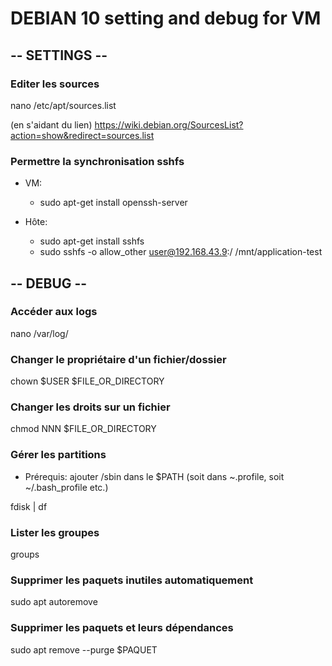 # DEBIAN 10 setting and debug for VM

## -- SETTINGS --

### Editer les sources
nano /etc/apt/sources.list

(en s'aidant du lien)
https://wiki.debian.org/SourcesList?action=show&redirect=sources.list

### Permettre la synchronisation sshfs
- VM: 
    * sudo apt-get install openssh-server

- Hôte: 
    * sudo apt-get install sshfs
    * sudo sshfs -o allow_other user@192.168.43.9:/ /mnt/application-test

## -- DEBUG -- 

### Accéder aux logs
nano /var/log/

### Changer le propriétaire d'un fichier/dossier
chown $USER $FILE_OR_DIRECTORY

### Changer les droits sur un fichier
chmod NNN $FILE_OR_DIRECTORY 

### Gérer les partitions
- Prérequis: ajouter /sbin dans le $PATH (soit dans ~.profile, soit ~/.bash_profile etc.)

fdisk | df

### Lister les groupes
groups

### Supprimer les paquets inutiles automatiquement
sudo apt autoremove

### Supprimer les paquets et leurs dépendances
sudo apt remove --purge $PAQUET
